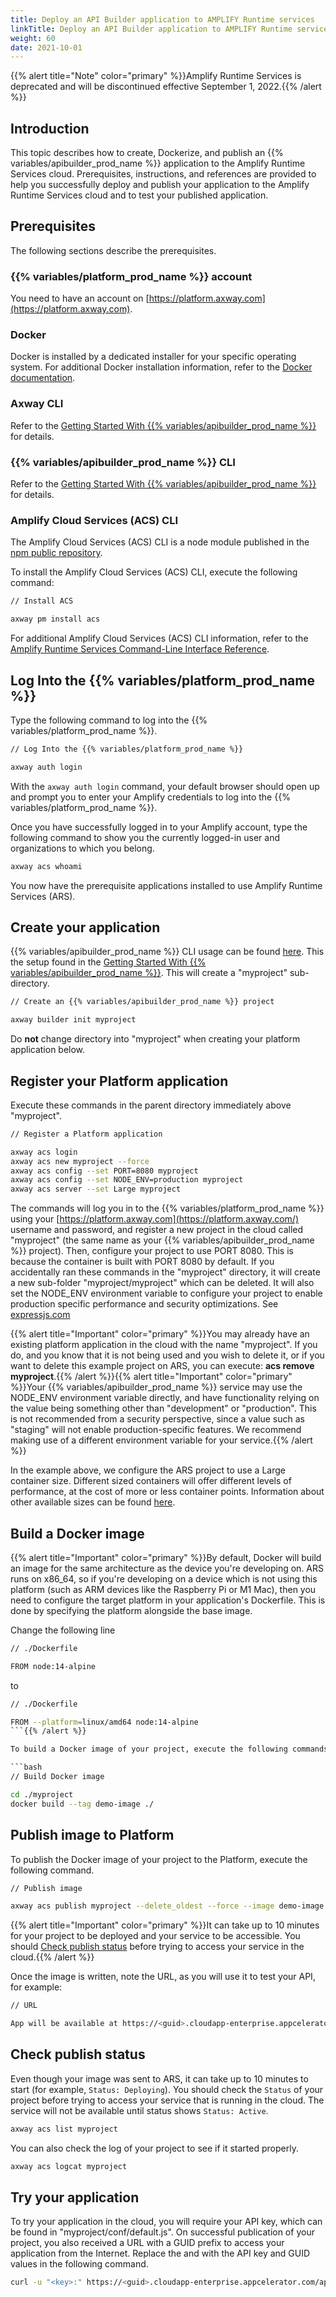 ```yaml
---
title: Deploy an API Builder application to AMPLIFY Runtime services
linkTitle: Deploy an API Builder application to AMPLIFY Runtime services
weight: 60
date: 2021-10-01
---
```


{{% alert title="Note" color="primary" %}}Amplify Runtime Services is deprecated and will be discontinued effective September 1, 2022.{{% /alert %}}

## Introduction

This topic describes how to create, Dockerize, and publish an {{% variables/apibuilder_prod_name %}} application to the Amplify Runtime Services cloud. Prerequisites, instructions, and references are provided to help you successfully deploy and publish your application to the Amplify Runtime Services cloud and to test your published application.

## Prerequisites

The following sections describe the prerequisites.

### {{% variables/platform_prod_name %}} account

You need to have an account on [https://platform.axway.com](https://platform.axway.com).

### Docker

Docker is installed by a dedicated installer for your specific operating system. For additional Docker installation information, refer to the [Docker documentation](https://docs.docker.com/install/).

### Axway CLI

Refer to the [Getting Started With {{% variables/apibuilder_prod_name %}}](/docs/getting_started/) for details.

### {{% variables/apibuilder_prod_name %}} CLI

Refer to the [Getting Started With {{% variables/apibuilder_prod_name %}}](/docs/getting_started/) for details.

### Amplify Cloud Services (ACS) CLI

The Amplify Cloud Services (ACS) CLI is a node module published in the [npm public repository](https://www.npmjs.com/package/acs).

To install the Amplify Cloud Services (ACS) CLI, execute the following command:

```bash
// Install ACS

axway pm install acs
```

For additional Amplify Cloud Services (ACS) CLI information, refer to the [Amplify Runtime Services Command-Line Interface Reference](https://docs.axway.com/bundle/AMPLIFY_Runtime_Services_2_0_allOS_en/page/amplify_runtime_services_command-line_interface_reference.html).

## Log Into the {{% variables/platform_prod_name %}}

Type the following command to log into the {{% variables/platform_prod_name %}}.

```bash
// Log Into the {{% variables/platform_prod_name %}}

axway auth login
```

With the `axway auth login` command, your default browser should open up and prompt you to enter your Amplify credentials to log into the {{% variables/platform_prod_name %}}.

Once you have successfully logged in to your Amplify account, type the following command to show you the currently logged-in user and organizations to which you belong.

```bash
axway acs whoami
```

You now have the prerequisite applications installed to use Amplify Runtime Services (ARS).

## Create your application

{{% variables/apibuilder_prod_name %}} CLI usage can be found [here](https://www.npmjs.com/package/@axway/api-builder). This the setup found in the [Getting Started With {{% variables/apibuilder_prod_name %}}](/docs/getting_started/). This will create a "myproject" sub-directory.

```bash
// Create an {{% variables/apibuilder_prod_name %}} project

axway builder init myproject
```

Do **not** change directory into "myproject" when creating your platform application below.

## Register your Platform application

Execute these commands in the parent directory immediately above "myproject".

```bash
// Register a Platform application

axway acs login
axway acs new myproject --force
axway acs config --set PORT=8080 myproject
axway acs config --set NODE_ENV=production myproject
axway acs server --set Large myproject
```

The commands will log you in to the {{% variables/platform_prod_name %}} using your [https://platform.axway.com](https://platform.axway.com/) username and password, and register a new project in the cloud called "myproject" (the same name as your {{% variables/apibuilder_prod_name %}} project). Then, configure your project to use PORT 8080. This is because the container is built with PORT 8080 by default. If you accidentally ran these commands in the "myproject" directory, it will create a new sub-folder "myproject/myproject" which can be deleted. It will also set the NODE_ENV environment variable to configure your project to enable production specific performance and security optimizations. See [expressjs.com](https://expressjs.com/en/advanced/best-practice-performance.html#set-node_env-to-production)

{{% alert title="Important" color="primary" %}}You may already have an existing platform application in the cloud with the name "myproject". If you do, and you know that it is not being used and you wish to delete it, or if you want to delete this example project on ARS, you can execute: **acs remove myproject**.{{% /alert %}}{{% alert title="Important" color="primary" %}}Your {{% variables/apibuilder_prod_name %}} service may use the NODE_ENV environment variable directly, and have functionality relying on the value being something other than "development" or "production". This is not recommended from a security perspective, since a value such as "staging" will not enable production-specific features. We recommend making use of a different environment variable for your service.{{% /alert %}}

In the example above, we configure the ARS project to use a Large container size. Different sized containers will offer different levels of performance, at the cost of more or less container points. Information about other available sizes can be found [here](https://docs.axway.com/bundle/AMPLIFY_Runtime_Services_2_0_allOS_en/page/amplify_runtime_services_command-line_interface_reference.html#AMPLIFYRuntimeServicesCommandLineInterfaceReference-ServerCommandserver).

## Build a Docker image

{{% alert title="Important" color="primary" %}}By default, Docker will build an image for the same architecture as the device you're developing on. ARS runs on x86_64, so if you're developing on a device which is not using this platform (such as ARM devices like the Raspberry Pi or M1 Mac), then you need to configure the target platform in your application's Dockerfile. This is done by specifying the platform alongside the base image.

Change the following line

```bash
// ./Dockerfile

FROM node:14-alpine
```

to

```bash
// ./Dockerfile

FROM --platform=linux/amd64 node:14-alpine
```{{% /alert %}}

To build a Docker image of your project, execute the following commands.

```bash
// Build Docker image

cd ./myproject
docker build --tag demo-image ./
```

## Publish image to Platform

To publish the Docker image of your project to the Platform, execute the following command.

```bash
// Publish image

axway acs publish myproject --delete_oldest --force --image demo-image --app_version 0.1
```

{{% alert title="Important" color="primary" %}}It can take up to 10 minutes for your project to be deployed and your service to be accessible. You should [Check publish status](#check-publish-status) before trying to access your service in the cloud.{{% /alert %}}

Once the image is written, note the URL, as you will use it to test your API, for example:

```bash
// URL

App will be available at https://<guid>.cloudapp-enterprise.appcelerator.com
```

## Check publish status

Even though your image was sent to ARS, it can take up to 10 minutes to start (for example, `Status: Deploying`). You should check the `Status` of your project before trying to access your service that is running in the cloud. The service will not be available until status shows `Status: Active`.

```bash
axway acs list myproject
```

You can also check the log of your project to see if it started properly.

```bash
axway acs logcat myproject
```

## Try your application

To try your application in the cloud, you will require your API key, which can be found in "myproject/conf/default.js". On successful publication of your project, you also received a URL with a GUID prefix to access your application from the Internet. Replace the <key> and <guid> with the API key and GUID values in the following command.

```bash
curl -u "<key>:" https://<guid>.cloudapp-enterprise.appcelerator.com/api/greet?username=Bob
```
